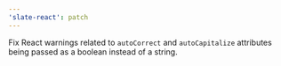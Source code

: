 ```yaml
---
'slate-react': patch
---
```


Fix React warnings related to `autoCorrect` and `autoCapitalize` attributes being passed as a boolean instead of a string.
